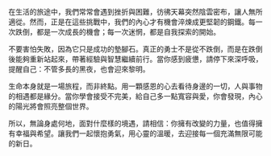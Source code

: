 在生活的旅途中，我們常常會遇到挫折與困難，彷彿天幕突然陰雲密布，讓人無所適從。然而，正是在這些挑戰中，我們的內心才有機會淬煉成更堅韌的鋼鐵。每一次跌倒，都是一次成長的機會；每一次迷惘，都是自我探索的開始。

不要害怕失敗，因為它只是成功的墊腳石。真正的勇士不是從不跌倒，而是在跌倒後能夠重新站起來，帶著經驗與智慧繼續前行。當你感到疲憊，請停下來深呼吸，提醒自己：不管多長的黑夜，也會迎來黎明。

生命本身就是一場旅程，而非終點。用一顆感恩的心去看待身邊的一切，人與事物的相遇都是緣分。當你學會接受不完美，給自己多一點寬容與愛，你會發現，內心的陽光將會照亮整個世界。

所以，無論身處何地，面對什麼樣的境遇，請相信：你擁有改變的力量，也值得擁有幸福與希望。讓我們一起懷抱勇氣，用心靈的溫暖，去迎接每一個充滿無限可能的新日。